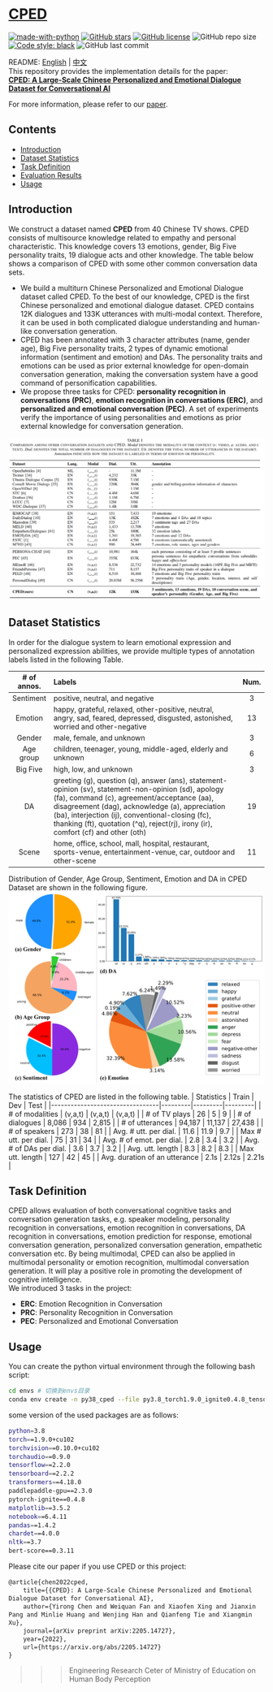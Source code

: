 # [CPED](https://github.com/scutcyr/CPED)
[![made-with-python](https://img.shields.io/badge/Made%20with-Python-red.svg)](#python) [![GitHub stars](https://img.shields.io/github/stars/scutcyr/CPED)](https://github.com/scutcyr/CPED/stargazers) [![GitHub license](https://img.shields.io/github/license/scutcyr/CPED)](https://github.com/scutcyr/CPED/blob/main/LICENSE) ![GitHub repo size](https://img.shields.io/github/repo-size/scutcyr/CPED) [![Code style: black](https://img.shields.io/badge/code%20style-black-000000.svg)](https://github.com/psf/black) ![GitHub last commit](https://img.shields.io/github/last-commit/scutcyr/CPED)

    
README: [English](https://github.com/scutcyr/CPED/blob/main/README.md) | [中文](https://github.com/scutcyr/CPED/blob/main/README-zh.md)       
This repository provides the implementation details for the paper:    
**[CPED: A Large-Scale Chinese Personalized and Emotional Dialogue Dataset for Conversational AI](https://arxiv.org/abs/2205.14727)**   

For more information, please refer to our [paper](https://arxiv.org/abs/2205.14727).

## <a name="#Contents">Contents</a>
* <a href="#Introduction">Introduction</a>
* <a href="#Dataset">Dataset Statistics</a>
* <a href="#Task">Task Definition</a>
* <a href="#Evaluation">Evaluation Results</a>
* <a href="#Usage">Usage</a>

## <a name="#Introduction">Introduction</a>
We construct a dataset named **CPED** from 40 Chinese TV shows. CPED consists of multisource knowledge related to empathy and personal characteristic. This knowledge covers 13 emotions, gender, Big Five personality traits, 19 dialogue acts and other knowledge. The table below shows a comparison of CPED with some other common conversation data sets.

* We build a multiturn Chinese Personalized and Emotional Dialogue dataset called CPED. To the best of our knowledge, CPED is the first Chinese personalized and emotional dialogue dataset. CPED contains 12K dialogues and 133K utterances with multi-modal context. Therefore, it can be used in both complicated dialogue understanding and human-like conversation generation.
* CPED has been annotated with 3 character attributes (name, gender age), Big Five personality traits, 2 types of dynamic emotional information (sentiment and emotion) and DAs. The personality traits and emotions can be used as prior external knowledge for open-domain conversation generation, making the conversation system have a good command of personification capabilities.
* We propose three tasks for CPED: **personality recognition in conversations (PRC)**, **emotion recognition in conversations (ERC)**, and **personalized and emotional conversation (PEC)**. A set of experiments verify the importance of using personalities and emotions as prior external knowledge for conversation generation.

![dataset_comparison](./images/dataset_comparison.png)

## <a name="#Dataset">Dataset Statistics</a>
In order for the dialogue system to learn emotional expression and personalized expression abilities, we provide multiple types of annotation labels listed in the following Table.

| # of annos. | Labels | Num. |
|:-----------:|:-------|:----:|
| Sentiment | positive, neutral, and negative | 3 |
| Emotion | happy, grateful, relaxed, other-positive, neutral, angry, sad, feared, depressed, disgusted, astonished, worried and other-negative | 13 |
| Gender | male, female, and unknown | 3 |
| Age group | children, teenager, young, middle-aged, elderly and unknown | 6 |
| Big Five | high, low, and unknown | 3 |
| DA | greeting (g), question (q), answer (ans), statement-opinion (sv), statement-non-opinion (sd), apology (fa), command (c), agreement/acceptance (aa), disagreement (dag), acknowledge (a), appreciation (ba), interjection (ij), conventional-closing (fc), thanking (ft), quotation (^q), reject(rj), irony (ir), comfort (cf) and other (oth) | 19 |
| Scene | home, office, school, mall, hospital, restaurant, sports-venue, entertainment-venue, car, outdoor and other-scene | 11 |


Distribution of Gender, Age Group, Sentiment, Emotion and DA in CPED Dataset are shown in the following figure.
![](./images/dataset_staticstics.png)

 The statistics of CPED are listed in the following table.
| Statistics                      | Train   | Dev     | Test    |
|---------------------------------|---------|---------|---------|
| # of modalities                 | (v,a,t) | (v,a,t) | (v,a,t) |
| # of TV plays                   | 26      | 5       | 9       |
| # of dialogues                  | 8,086   | 934     | 2,815   |
| # of utterances                 | 94,187  | 11,137  | 27,438  |
| # of speakers                   | 273     | 38      | 81      |
| Avg. # utt. per dial.           | 11.6    | 11.9    | 9.7     |
| Max # utt. per dial.            | 75      | 31      | 34      |
| Avg. # of emot. per dial.       | 2.8     | 3.4     | 3.2     |
| Avg. # of DAs per dial.         | 3.6     | 3.7     | 3.2     |
| Avg. utt. length                | 8.3     | 8.2     | 8.3     |
| Max utt. length                 | 127     | 42      | 45      |
| Avg. duration of an utterance   | 2.1s    | 2.12s   | 2.21s   |


## <a name="#Task">Task Definition</a>
CPED allows evaluation of both conversational cognitive tasks and conversation generation tasks, e.g. speaker modeling, personality recognition in conversations, emotion recognition in conversations, DA recognition in conversations, emotion prediction for response, emotional conversation generation, personalized conversation generation, empathetic conversation etc. By being multimodal, CPED can also be applied in multimodal personality or emotion recognition, multimodal conversation generation. It will play a positive role in promoting the development of cognitive intelligence.   
We introduced 3 tasks in the project:   
* **ERC**: Emotion Recognition in Conversation
* **PRC**: Personality Recognition in Conversation
* **PEC**: Personalized and Emotional Conversation   



## <a name="#Usage">Usage</a>
You can create the python virtual environment through the following bash script:   
```bash
cd envs # 切换到envs目录
conda env create -n py38_cped --file py3.8_torch1.9.0_ignite0.4.8_tensorflow2.2.0_cuda10.2_transformers4.18.0_paddlepaddle-gpu_2.3.0.yml
```

some version of the used packages are as follows:   
```bash
python=3.8
torch==1.9.0+cu102 
torchvision==0.10.0+cu102 
torchaudio==0.9.0
tensorflow==2.2.0
tensorboard==2.2.2
transformers==4.18.0
paddlepaddle-gpu==2.3.0
pytorch-ignite==0.4.8
matplotlib==3.5.2
notebook==6.4.11
pandas==1.4.2
chardet==4.0.0
nltk==3.7
bert-score==0.3.11
```




Please cite our paper if you use CPED or this project:    
```
@article{chen2022cped,
	title={{CPED}: A Large-Scale Chinese Personalized and Emotional Dialogue Dataset for Conversational AI},
	author={Yirong Chen and Weiquan Fan and Xiaofen Xing and Jianxin Pang and Minlie Huang and Wenjing Han and Qianfeng Tie and Xiangmin Xu},
	journal={arXiv preprint arXiv:2205.14727},
	year={2022},
	url={https://arxiv.org/abs/2205.14727}
}
```

>>> Engineering Research Ceter of Ministry of Education on Human Body Perception
